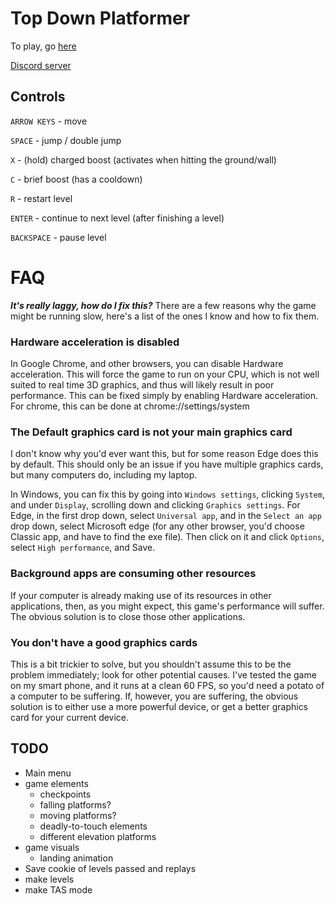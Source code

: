 # Top Down Platformer
To play, go [here](https://efhiii.github.io/TDP)

[Discord server](https://discord.gg/YgpHJEH)

## Controls
`ARROW KEYS` - move

`SPACE` - jump / double jump

`X` - (hold) charged boost (activates when hitting the ground/wall)

`C` - brief boost (has a cooldown)

`R` - restart level

`ENTER` - continue to next level (after finishing a level)

`BACKSPACE` - pause level

# FAQ
***It's really laggy, how do I fix this?***
There are a few reasons why the game might be running slow, here's a list of the ones I know and how to fix them.

### Hardware acceleration is disabled
In Google Chrome, and other browsers, you can disable Hardware acceleration. This will force the game to run on your CPU, which is not well suited to real time 3D graphics, and thus will likely result in poor performance.
This can be fixed simply by enabling Hardware acceleration. For chrome, this can be done at chrome://settings/system

### The Default graphics card is not your main graphics card
I don't know why you'd ever want this, but for some reason Edge does this by default. This should only be an issue if you have multiple graphics cards, but many computers do, including my laptop.

In Windows, you can fix this by going into `Windows settings`, clicking `System`, and under `Display`, scrolling down and clicking `Graphics settings`. For Edge, in the first drop down, select `Universal app`, and in the `Select an app` drop down, select Microsoft edge (for any other browser, you'd choose Classic app, and have to find the exe file). Then click on it and click `Options`, select `High performance`, and Save.

### Background apps are consuming other resources
If your computer is already making use of its resources in other applications, then, as you might expect, this game's performance will suffer. The obvious solution is to close those other applications.

### You don't have a good graphics cards
This is a bit trickier to solve, but you shouldn't assume this to be the problem immediately; look for other potential causes. I've tested the game on my smart phone, and it runs at a clean 60 FPS, so you'd need a potato of a computer to be suffering. If, however, you are suffering, the obvious solution is to either use a more powerful device, or get a better graphics card for your current device.

## TODO
- Main menu
- game elements
  - checkpoints
  - falling platforms?
  - moving platforms?
  - deadly-to-touch elements
  - different elevation platforms
- game visuals
  - landing animation
- Save cookie of levels passed and replays
- make levels
- make TAS mode
